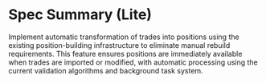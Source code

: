 # Spec Summary (Lite)

Implement automatic transformation of trades into positions using the existing position-building infrastructure to eliminate manual rebuild requirements. This feature ensures positions are immediately available when trades are imported or modified, with automatic processing using the current validation algorithms and background task system.